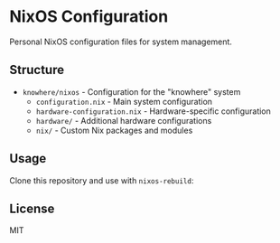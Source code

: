 # NixOS Configuration

Personal NixOS configuration files for system management.

## Structure

- `knowhere/nixos` - Configuration for the "knowhere" system
  - `configuration.nix` - Main system configuration
  - `hardware-configuration.nix` - Hardware-specific configuration
  - `hardware/` - Additional hardware configurations
  - `nix/` - Custom Nix packages and modules

## Usage

Clone this repository and use with `nixos-rebuild`:

## License

MIT
